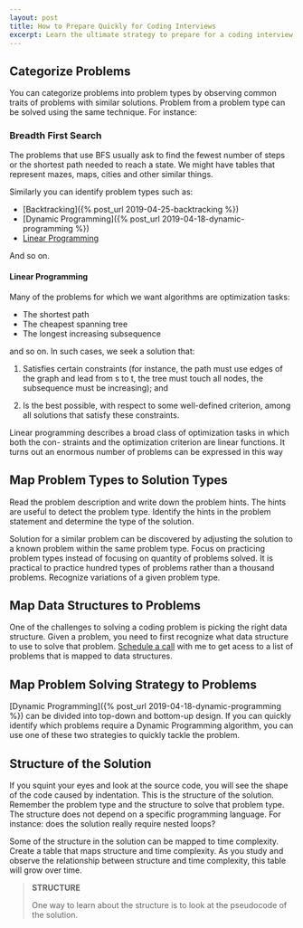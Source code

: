 ```yaml
---
layout: post
title: How to Prepare Quickly for Coding Interviews
excerpt: Learn the ultimate strategy to prepare for a coding interview. We will see how we can solve several problems per day instead of spending the entire day on a handful of problems.
---
```


## Categorize Problems

You can categorize problems into problem types by observing common traits of problems with similar solutions. Problem from a problem type can be solved using the same technique. For instance:

### Breadth First Search

The problems that use BFS usually ask to find the fewest number of steps or the shortest path needed to reach a state. We might have tables that represent mazes, maps, cities and other similar things.

Similarly you can identify problem types such as:

- [Backtracking]({% post_url 2019-04-25-backtracking %})
- [Dynamic Programming]({% post_url 2019-04-18-dynamic-programming %})
- [Linear Programming](/2019/11/28/how-to-prepare-quickly-for-coding-interview.html#linear-programming)

And so on. 

#### Linear Programming

Many of the problems for which we want algorithms are optimization tasks: 

- The shortest path 
- The cheapest spanning tree 
- The longest increasing subsequence

and so on. In such cases, we seek a solution that: 

1. Satisfies certain constraints (for instance, the path must use edges of the graph and lead from s to t, the tree must touch all nodes, the subsequence must be increasing); and 

2. Is the best possible, with respect to some well-defined criterion, among all solutions that satisfy these constraints.

Linear programming describes a broad class of optimization tasks in which both the con- straints and the optimization criterion are linear functions. It turns out an enormous number of problems can be expressed in this way

## Map Problem Types to Solution Types

Read the problem description and write down the problem hints. The hints are useful to detect the problem type. Identify the hints in the problem statement and determine the type of the solution.

Solution for a similar problem can be discovered by adjusting the solution to a known problem within the same problem type. Focus on practicing problem types instead of focusing on quantity of problems solved. It is practical to practice hundred types of problems rather than a thousand problems. Recognize variations of a given problem type.

## Map Data Structures to Problems

One of the challenges to solving a coding problem is picking the right data structure. Given a problem, you need to first recognize what data structure to use to solve that problem. [Schedule a call](https://go.oncehub.com/BalaParanj) with me to get acess to a list of problems that is mapped to data structures.

## Map Problem Solving Strategy to Problems

[Dynamic Programming]({% post_url 2019-04-18-dynamic-programming %}) can be divided into top-down and bottom-up design. If you can quickly identify which problems require a Dynamic Programming algorithm, you can use one of these two strategies to quickly tackle the problem.

## Structure of the Solution

If you squint your eyes and look at the source code, you will see the shape of the code caused by indentation. This is the structure of the solution. Remember the problem type and the structure to solve that problem type. The structure does not depend on a specific programming language. For instance: does the solution really require nested loops? 

Some of the structure in the solution can be mapped to time complexity. Create a table that maps structure and time complexity. As you study and observe the relationship between structure and time complexity, this table will grow over time.

<blockquote class="note">
  <strong>STRUCTURE</strong> 
  <p>
    One way to learn about the structure is to look at the pseudocode of the solution.
  </p>
</blockquote>
